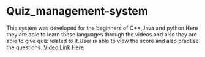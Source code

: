 # Quiz_management-system
This system was developed for the beginners of C++,Java and python.Here they are able to learn these languages through the videos and also they are able to give quiz related to it.User is able to view the score and also practise the questions.
<a href="">Video Link Here</a>
